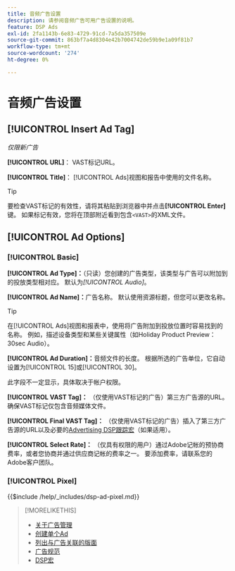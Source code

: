 ```yaml
---
title: 音频广告设置
description: 请参阅音频广告可用广告设置的说明。
feature: DSP Ads
exl-id: 2fa1143b-6e83-4729-91cd-7a5da357509e
source-git-commit: 863bf7a4d8304e42b7004742de59b9e1a09f81b7
workflow-type: tm+mt
source-wordcount: '274'
ht-degree: 0%

---
```


# 音频广告设置

## [!UICONTROL Insert Ad Tag]

*仅限新广告*

**[!UICONTROL URL]**： VAST标记URL。

**[!UICONTROL Title]**： [!UICONTROL Ads]视图和报告中使用的文件名称。

>[!TIP]
>
> 要检查VAST标记的有效性，请将其粘贴到浏览器中并点击&#x200B;**[!UICONTROL Enter]**&#x200B;键。 如果标记有效，您将在顶部附近看到包含`<VAST>`的XML文件。

## [!UICONTROL Ad Options]

### [!UICONTROL Basic]

**[!UICONTROL Ad Type]：**（只读）您创建的广告类型，该类型与广告可以附加到的投放类型相对应。 默认为&#x200B;*[!UICONTROL Audio]*。

**[!UICONTROL Ad Name]：**&#x200B;广告名称。 默认使用资源标题，但您可以更改名称。

>[!TIP]
>
> 在[!UICONTROL Ads]视图和报表中，使用将广告附加到投放位置时容易找到的名称。 例如，描述设备类型和某些关键属性（如Holiday Product Preview： 30sec Audio）。

**[!UICONTROL Ad Duration]：**&#x200B;音频文件的长度。 根据所选的广告单位，它自动设置为[!UICONTROL 15]或[!UICONTROL 30]。

此字段不一定显示，具体取决于帐户权限。

**[!UICONTROL VAST Tag]：** （仅使用VAST标记的广告）第三方广告源的URL。 确保VAST标记仅包含音频媒体文件。

**[!UICONTROL Final VAST Tag]：** （仅使用VAST标记的广告）插入了第三方广告源的URL以及必要的[Advertising DSP跟踪宏](/help/dsp/campaign-management/macros.md)（如果适用）。

**[!UICONTROL Select Rate]：** （仅具有权限的用户）通过Adobe记帐的预协商费率，或者您协商并通过供应商记帐的费率之一。 要添加费率，请联系您的Adobe客户团队。

### [!UICONTROL Pixel]

<!-- **[!UICONTROL Pixel]:** -->

{{$include /help/_includes/dsp-ad-pixel.md}}

>[!MORELIKETHIS]
>
>* [关于广告管理](ad-about.md)
>* [创建单个Ad](ad-create.md)
>* [列出与广告关联的版面](/help/dsp/campaign-management/ads/ad-list-placements.md)
>* [广告规范](ad-specs.md)
>* [DSP宏](/help/dsp/campaign-management/macros.md)
